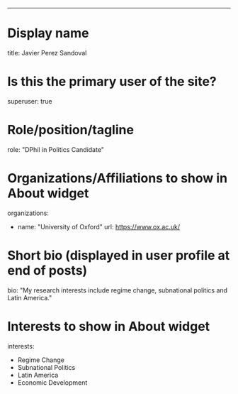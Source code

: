 ---
# Display name
title: Javier Perez Sandoval

# Is this the primary user of the site?
superuser: true

# Role/position/tagline
role: "DPhil in Politics Candidate"

# Organizations/Affiliations to show in About widget
organizations:
- name: "University of Oxford"
  url: https://www.ox.ac.uk/

# Short bio (displayed in user profile at end of posts)
bio: "My research interests include regime change, subnational politics and Latin America."

# Interests to show in About widget
interests:
- Regime Change
- Subnational Politics
- Latin America
- Economic Development
